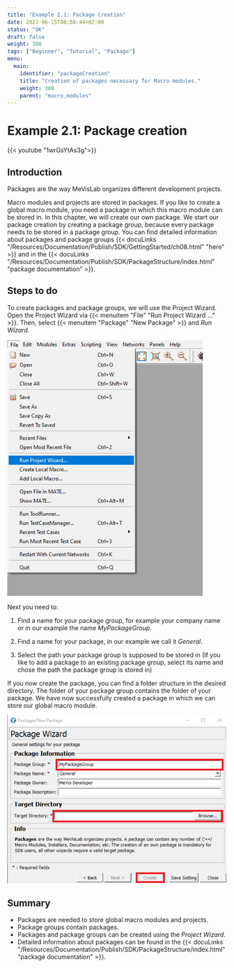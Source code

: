 ```yaml
---
title: "Example 2.1: Package Creation"
date: 2022-06-15T08:58:44+02:00
status: "OK"
draft: false
weight: 380
tags: ["Beginner", "Tutorial", "Package"]
menu: 
  main:
    identifier: "packageCreation"
    title: "Creation of packages necessary for Macro modules."
    weight: 380
    parent: "macro_modules"
---
```



# Example 2.1: Package creation

{{< youtube "1wrGsYtAs3g">}}

## Introduction

Packages are the way MeVisLab organizes different development projects.

Macro modules and projects are stored in packages. If you like to create a global macro module, you need a package in which this macro module can be stored in. In this chapter, we will create our own package. We start our package creation by creating a package group, because every package needs to be stored in a package group. You can find detailed information about packages and package groups {{< docuLinks "/Resources/Documentation/Publish/SDK/GettingStarted/ch08.html" "here" >}} and in the {{< docuLinks "/Resources/Documentation/Publish/SDK/PackageStructure/index.html" "package documentation" >}}.

[//]: <> (MVL-651)

[//]: <> (MVL-653)

## Steps to do
To create packages and package groups, we will use the Project Wizard. Open the Project Wizard via {{< menuitem "File" "Run Project Wizard ..." >}}. Then, select {{< menuitem "Package" "New Package" >}} and *Run Wizard*.

![The Project Wizard](/images/tutorials/basicmechanics/GUI_01.png "The Project Wizard")

Next you need to:

1.  Find a name for your package group, for example your company name or
    in our example the name *MyPackageGroup*.

2.  Find a name for your package, in our example we call it *General*.

3.  Select the path your package group is supposed to be stored in (If you
    like to add a package to an existing package group, select its name
    and chose the path the package group is stored in)

If you now create the package, you can find a folder structure in the
desired directory. The folder of your package group contains the folder
of your package. We have now successfully created a package in which we can store our
global macro module.

![Package creation](/images/tutorials/basicmechanics/GUI_02.png "Package creation")

## Summary
* Packages are needed to store global macro modules and projects.
* Package groups contain packages.
* Packages and package groups can be created using the *Project Wizard*.
* Detailed information about packages can be found in the {{< docuLinks "/Resources/Documentation/Publish/SDK/PackageStructure/index.html" "package documentation" >}}.

[//]: <> (MVL-653)